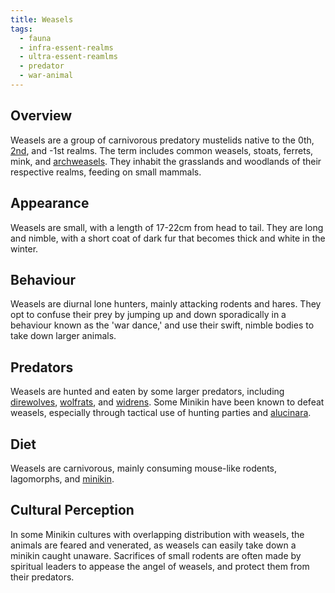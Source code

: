 ```yaml
---
title: Weasels
tags:
  - fauna
  - infra-essent-realms
  - ultra-essent-reamlms
  - predator
  - war-animal
---
```

## Overview
Weasels are a group of carnivorous predatory mustelids native to the 0th, [2nd](lore/2nd.realm.md), and -1st realms. The term includes common weasels, stoats, ferrets, mink, and [archweasels](fauna/archweasels.md). They inhabit the grasslands and woodlands of their respective realms, feeding on small mammals.
## Appearance
Weasels are small, with a length of 17-22cm from head to tail. They are long and nimble, with a short coat of dark fur that becomes thick and white in the winter.
## Behaviour
Weasels are diurnal lone hunters, mainly attacking rodents and hares. They opt to confuse their prey by jumping up and down sporadically in a behaviour known as the 'war dance,' and use their swift, nimble bodies to take down larger animals.
## Predators
Weasels are hunted and eaten by some larger predators, including [direwolves](private/trash/fauna/direwolves.md), [wolfrats](fauna/wolfrats.md), and [widrens](fauna/widrens.md). Some Minikin have been known to defeat weasels, especially through tactical use of hunting parties and [alucinara](cosmology-1/alucinara.md).
## Diet
Weasels are carnivorous, mainly consuming mouse-like rodents, lagomorphs, and [minikin](fauna/minikin.md).
## Cultural Perception
In some Minikin cultures with overlapping distribution with weasels, the animals are feared and venerated, as weasels can easily take down a minikin caught unaware. Sacrifices of small rodents are often made by spiritual leaders to appease the angel of weasels, and protect them from their predators.